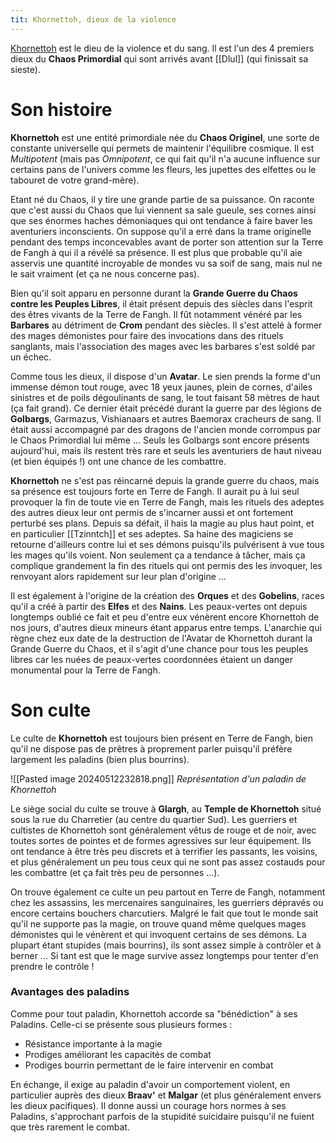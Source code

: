 ```yaml
---
tit: Khornettoh, dieux de la violence
---
```

[Khornettoh](https://encyclopedie.naheulbeuk.com/spip.php?article148) est le dieu de la violence et du sang. Il est l'un des 4 premiers dieux du **Chaos Primordial** qui sont arrivés avant [[Dlul]] (qui finissait sa sieste).

# Son histoire

**Khornettoh** est une entité primordiale née du **Chaos Originel**, une sorte de constante universelle qui permets de maintenir l'équilibre cosmique. Il est *Multipotent* (mais pas *Omnipotent*, ce qui fait qu'il n'a aucune influence sur certains pans de l'univers comme les fleurs, les jupettes des elfettes ou le tabouret de votre grand-mère).

Etant né du Chaos, il y tire une grande partie de sa puissance. On raconte que c'est aussi du Chaos que lui viennent sa sale gueule, ses cornes ainsi que ses énormes haches démoniaques qui ont tendance à faire baver les aventuriers inconscients.
On suppose qu'il a erré dans la trame originelle pendant des temps inconcevables avant de porter son attention sur la Terre de Fangh à qui il a révélé sa présence. Il est plus que probable qu'il aie asservis une quantité incroyable de mondes vu sa soif de sang, mais nul ne le sait vraiment (et ça ne nous concerne pas).

Bien qu'il soit apparu en personne durant la **Grande Guerre du Chaos contre les Peuples Libres**, il était présent depuis des siècles dans l'esprit des êtres vivants de la Terre de Fangh. Il fût notamment vénéré par les **Barbares** au détriment de **Crom** pendant des siècles. Il s'est attelé à former des mages démonistes pour faire des invocations dans des rituels sanglants, mais l'association des mages avec les barbares s'est soldé par un échec.

Comme tous les dieux, il dispose d'un **Avatar**. Le sien prends la forme d'un immense démon tout rouge, avec 18 yeux jaunes, plein de cornes, d'ailes sinistres et de poils dégoulinants de sang, le tout faisant 58 mètres de haut (ça fait grand). Ce dernier était précédé durant la guerre par des légions de **Golbargs**, Garmazus, Vishianaars et autres Baemorax cracheurs de sang. Il était aussi accompagné par des dragons de l'ancien monde corrompus par le Chaos Primordial lui même ... Seuls les Golbargs sont encore présents aujourd'hui, mais ils restent très rare et seuls les aventuriers de haut niveau (et bien équipés !) ont une chance de les combattre.

**Khornettoh** ne s'est pas réincarné depuis la grande guerre du chaos, mais sa présence est toujours forte en Terre de Fangh. Il aurait pu à lui seul provoquer la fin de toute vie en Terre de Fangh, mais les rituels des adeptes des autres dieux leur ont permis de s'incarner aussi et ont fortement perturbé ses plans. Depuis sa défait, il hais la magie au plus haut point, et en particulier [[Tzinntch]] et ses adeptes.
Sa haine des magiciens se retourne d'ailleurs contre lui et ses démons puisqu'ils pulvérisent à vue tous les mages qu'ils voient. Non seulement ça a tendance à tâcher, mais ça complique grandement la fin des rituels qui ont permis des les invoquer, les renvoyant alors rapidement sur leur plan d'origine ...

Il est également à l'origine de la création des **Orques** et des **Gobelins**, races qu'il a créé à partir des **Elfes** et des **Nains**. Les peaux-vertes ont depuis longtemps oublié ce fait et peu d'entre eux vénèrent encore Khornettoh de nos jours, d'autres dieux mineurs étant apparus entre temps. L'anarchie qui règne chez eux date de la destruction de l'Avatar de Khornettoh durant la Grande Guerre du Chaos, et il s'agit d'une chance pour tous les peuples libres car les nuées de peaux-vertes coordonnées étaient un danger monumental pour la Terre de Fangh.

# Son culte

Le culte de **Khornettoh** est toujours bien présent en Terre de Fangh, bien qu'il ne dispose pas de prêtres à proprement parler puisqu'il préfère largement les paladins (bien plus bourrins).

![[Pasted image 20240512232818.png]]
*Représentation d'un paladin de Khornettoh*

Le siège social du culte se trouve à **Glargh**, au **Temple de Khornettoh** situé sous la rue du Charretier (au centre du quartier Sud). Les guerriers et cultistes de Khornettoh sont généralement vêtus de rouge et de noir, avec toutes sortes de pointes et de formes agressives sur leur équipement. Ils ont tendance à être très peu discrets et à terrifier les passants, les voisins, et plus généralement un peu tous ceux qui ne sont pas assez costauds pour les combattre (et ça fait très peu de personnes ...).

On trouve également ce culte un peu partout en Terre de Fangh, notamment chez les assassins, les mercenaires sanguinaires, les guerriers dépravés ou encore certains bouchers charcutiers.
Malgré le fait que tout le monde sait qu'il ne supporte pas la magie, on trouve quand même quelques mages démonistes qui le vénèrent et qui invoquent certains de ses démons. La plupart étant stupides (mais bourrins), ils sont assez simple à contrôler et à berner ... Si tant est que le mage survive assez longtemps pour tenter d'en prendre le contrôle !

### Avantages des paladins

Comme pour tout paladin, Khornettoh accorde sa "bénédiction" à ses Paladins. Celle-ci se présente sous plusieurs formes :
- Résistance importante à la magie
- Prodiges améliorant les capacités de combat
- Prodiges bourrin permettant de le faire intervenir en combat

En échange, il exige au paladin d'avoir un comportement violent, en particulier auprès des dieux **Braav'** et **Malgar** (et plus généralement envers les dieux pacifiques). Il donne aussi un courage hors normes à ses Paladins, s'approchant parfois de la stupidité suicidaire puisqu'il ne fuient que très rarement le combat.